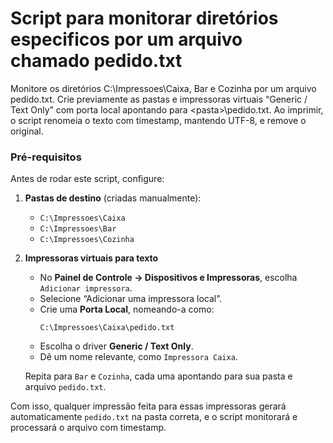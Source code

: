 # Script para monitorar diretórios especificos por um arquivo chamado pedido.txt

Monitore os diretórios C:\Impressoes\Caixa, Bar e Cozinha por um arquivo pedido.txt. Crie previamente as pastas e impressoras virtuais “Generic / Text Only” com porta local apontando para &lt;pasta>\pedido.txt. Ao imprimir, o script renomeia o texto com timestamp, mantendo UTF-8, e remove o original.



###  Pré-requisitos

Antes de rodar este script, configure:

1. **Pastas de destino** (criadas manualmente):
   - `C:\Impressoes\Caixa`
   - `C:\Impressoes\Bar`
   - `C:\Impressoes\Cozinha`

2. **Impressoras virtuais para texto**
   - No **Painel de Controle → Dispositivos e Impressoras**, escolha `Adicionar impressora`.
   - Selecione “Adicionar uma impressora local”.
   - Crie uma **Porta Local**, nomeando-a como:
     ```
     C:\Impressoes\Caixa\pedido.txt
     ```
   - Escolha o driver **Generic / Text Only**.
   - Dê um nome relevante, como `Impressora Caixa`.

   Repita para `Bar` e `Cozinha`, cada uma apontando para sua pasta e arquivo `pedido.txt`.

Com isso, qualquer impressão feita para essas impressoras gerará automaticamente `pedido.txt` na pasta correta, e o script monitorará e processará o arquivo com timestamp.
